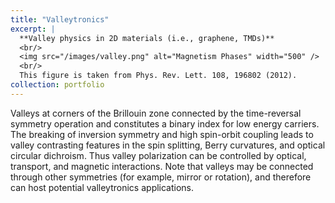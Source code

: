 ```yaml
---
title: "Valleytronics"
excerpt: |
  **Valley physics in 2D materials (i.e., graphene, TMDs)**  
  <br/>
  <img src="/images/valley.png" alt="Magnetism Phases" width="500" />  
  <br/>
  This figure is taken from Phys. Rev. Lett. 108, 196802 (2012).
collection: portfolio
---
```


 Valleys at corners of the Brillouin zone connected by the time-reversal symmetry operation and constitutes a binary index for low energy
 carriers. The breaking of inversion symmetry and high spin-orbit coupling leads to valley contrasting features in the spin splitting, Berry curvatures,  and optical circular dichroism. Thus valley polarization can be controlled by optical, transport, and magnetic interactions. Note that valleys may be connected through other symmetries (for example, mirror or rotation), and therefore can host potential valleytronics applications.
